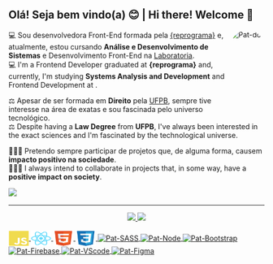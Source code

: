 ## Olá! Seja bem vindo(a) 😊 | Hi there! Welcome :wave:
<img align="right" alt="Pat-doll" height="150" style="border-radius:50px;" src="https://im3.ezgif.com/tmp/ezgif-3-a9f981930f46.gif">

:computer: Sou desenvolvedora Front-End formada pela <a href="https://reprograma.com.br/">{reprograma}</a> e, atualmente, estou cursando **Análise e Desenvolvimento de Sistemas** e Desenvolvimento Front-End na <a href="https://www.laboratoria.la/br"> Laboratoria</a>. <br>
:computer: I'm a Frontend Developer graduated at **{reprograma}** and, currently, I'm studying **Systems Analysis and Development** and Frontend Development at **<Laboratoria>**</a>.

:balance_scale: Apesar de ser formada em **Direito** pela <a href="https://www.ufpb.br/">UFPB</a>, sempre tive interesse na área de exatas e sou fascinada pelo universo tecnológico. <br>
:balance_scale: Despite having a **Law Degree** from **UFPB**, I've always been interested in the exact sciences and I'm fascinated by the technological universe.

👩🏼‍💻 Pretendo sempre participar de projetos que, de alguma forma, causem **impacto positivo na sociedade**. <br>
👩🏼‍💻 I always intend to collaborate in projects that, in some way, have a **positive impact on society**.  

<div> 
  <a href="https://www.linkedin.com/in/patriciabarnabe/" target="_blank"><img src="https://img.shields.io/badge/LinkedIn-0077B5?style=for-the-badge&logo=linkedin&logoColor=white" target="_blank"></a>  
</div>

----

<div align="center">
  <a href="https://github.com/patbarnabe">
  <img height="180em" src="https://github-readme-stats.vercel.app/api?username=patbarnabe&show_icons=true&theme=dracula&include_all_commits=true&count_private=true"/>
  <img height="180em" src="https://github-readme-stats.vercel.app/api/top-langs/?username=patbarnabe&layout=compact&langs_count=7&theme=dracula"/>
</div>
<div style="display: inline_block"><br>
  <img align="center" alt="Pat-Js" height="30" width="40" src="https://raw.githubusercontent.com/devicons/devicon/master/icons/javascript/javascript-plain.svg">
  <img align="center" alt="Pat-React" height="30" width="40" src="https://raw.githubusercontent.com/devicons/devicon/master/icons/react/react-original.svg">
  <img align="center" alt="Pat-HTML" height="30" width="40" src="https://raw.githubusercontent.com/devicons/devicon/master/icons/html5/html5-original.svg">
  <img align="center" alt="Pat-CSS" height="30" width="40" src="https://raw.githubusercontent.com/devicons/devicon/master/icons/css3/css3-original.svg">
  <img align="center" alt="Pat-SASS" height="30" width="40" src="https://cdn.jsdelivr.net/gh/devicons/devicon/icons/sass/sass-original.svg">
  <img align="center" alt="Pat-Node" height="30" width="40" src="https://cdn.jsdelivr.net/gh/devicons/devicon/icons/nodejs/nodejs-original.svg" />
  <img align="center" alt="Pat-Bootstrap" height="30" width="40" src="https://cdn.jsdelivr.net/gh/devicons/devicon/icons/bootstrap/bootstrap-plain.svg" />
  <img align="center" alt="Pat-Firebase" height="30" width="40" src="https://cdn.jsdelivr.net/gh/devicons/devicon/icons/firebase/firebase-plain.svg" />
  <img align="center" alt="Pat-VScode" height="30" width="40" src="https://cdn.jsdelivr.net/gh/devicons/devicon/icons/vscode/vscode-original.svg" />
  <img align="center" alt="Pat-Figma" height="30" width="40" src="https://cdn.jsdelivr.net/gh/devicons/devicon/icons/figma/figma-original.svg" />
</div>

  

